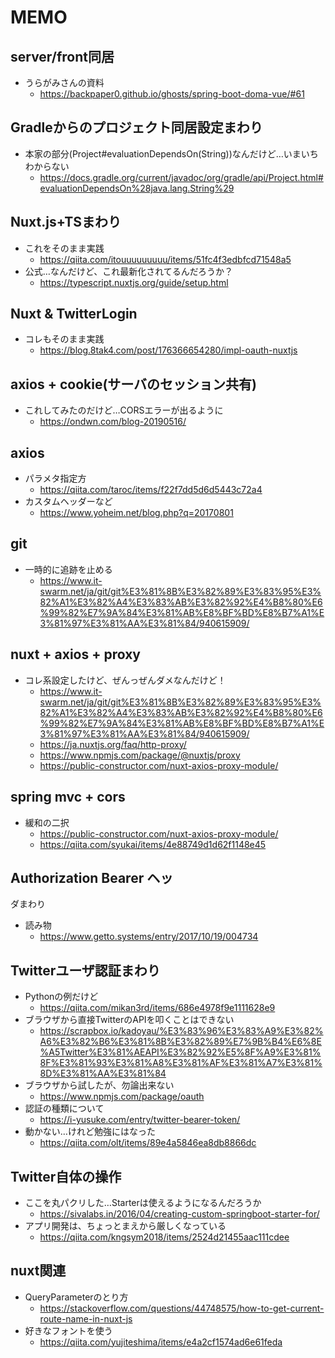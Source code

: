  MEMO
 ===

## server/front同居

- うらがみさんの資料
  - https://backpaper0.github.io/ghosts/spring-boot-doma-vue/#61

## Gradleからのプロジェクト同居設定まわり

- 本家の部分(Project#evaluationDependsOn(String))なんだけど…いまいちわからない
  - https://docs.gradle.org/current/javadoc/org/gradle/api/Project.html#evaluationDependsOn%28java.lang.String%29

## Nuxt.js+TSまわり

- これをそのまま実践
  - https://qiita.com/itouuuuuuuuu/items/51fc4f3edbfcd71548a5
- 公式…なんだけど、これ最新化されてるんだろうか？
  - https://typescript.nuxtjs.org/guide/setup.html

## Nuxt & TwitterLogin

- コレもそのまま実践
  - https://blog.8tak4.com/post/176366654280/impl-oauth-nuxtjs
  
## axios + cookie(サーバのセッション共有)

- これしてみたのだけど…CORSエラーが出るように
  - https://ondwn.com/blog-20190516/
  
## axios

- パラメタ指定方
  - https://qiita.com/taroc/items/f22f7dd5d6d5443c72a4
- カスタムヘッダーなど
  - https://www.yoheim.net/blog.php?q=20170801

## git

- 一時的に追跡を止める
  - https://www.it-swarm.net/ja/git/git%E3%81%8B%E3%82%89%E3%83%95%E3%82%A1%E3%82%A4%E3%83%AB%E3%82%92%E4%B8%80%E6%99%82%E7%9A%84%E3%81%AB%E8%BF%BD%E8%B7%A1%E3%81%97%E3%81%AA%E3%81%84/940615909/
  
## nuxt + axios + proxy

- コレ系設定したけど、ぜんっぜんダメなんだけど！
  - https://www.it-swarm.net/ja/git/git%E3%81%8B%E3%82%89%E3%83%95%E3%82%A1%E3%82%A4%E3%83%AB%E3%82%92%E4%B8%80%E6%99%82%E7%9A%84%E3%81%AB%E8%BF%BD%E8%B7%A1%E3%81%97%E3%81%AA%E3%81%84/940615909/
  - https://ja.nuxtjs.org/faq/http-proxy/
  - https://www.npmjs.com/package/@nuxtjs/proxy
  - https://public-constructor.com/nuxt-axios-proxy-module/
  
## spring mvc + cors

- 緩和の二択
  - https://public-constructor.com/nuxt-axios-proxy-module/
  - https://qiita.com/syukai/items/4e88749d1d62f1148e45
  
## Authorization Bearer ヘッ
ダまわり

- 読み物
  - https://www.getto.systems/entry/2017/10/19/004734

## Twitterユーザ認証まわり

- Pythonの例だけど
  - https://qiita.com/mikan3rd/items/686e4978f9e1111628e9
- ブラウザから直接TwitterのAPIを叩くことはできない
  - https://scrapbox.io/kadoyau/%E3%83%96%E3%83%A9%E3%82%A6%E3%82%B6%E3%81%8B%E3%82%89%E7%9B%B4%E6%8E%A5Twitter%E3%81%AEAPI%E3%82%92%E5%8F%A9%E3%81%8F%E3%81%93%E3%81%A8%E3%81%AF%E3%81%A7%E3%81%8D%E3%81%AA%E3%81%84
- ブラウザから試したが、勿論出来ない
  - https://www.npmjs.com/package/oauth
- 認証の種類について
  - https://i-yusuke.com/entry/twitter-bearer-token/
- 動かない…けれど勉強にはなった
  - https://qiita.com/olt/items/89e4a5846ea8db8866dc

## Twitter自体の操作

- ここを丸パクリした…Starterは使えるようになるんだろうか
  - https://sivalabs.in/2016/04/creating-custom-springboot-starter-for/
- アプリ開発は、ちょっとまえから厳しくなっている
  - https://qiita.com/kngsym2018/items/2524d21455aac111cdee

## nuxt関連

- QueryParameterのとり方
  - https://stackoverflow.com/questions/44748575/how-to-get-current-route-name-in-nuxt-js
- 好きなフォントを使う
  - https://qiita.com/yujiteshima/items/e4a2cf1574ad6e61feda